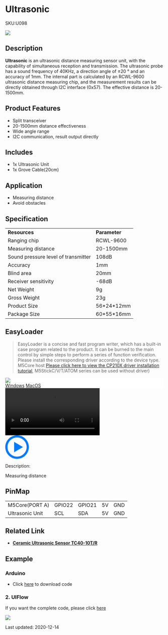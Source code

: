 # Ultrasonic

<el-tag effect="plain">SKU:U098</el-tag>

<div class="product_pic"><img src="assets/img/product_pics/unit/sonic/ultrasonic.webp"></div>

## Description

**Ultrasonic** is an ultrasonic distance measuring sensor unit, with the capability of simultaneous reception and transmission. The ultrasonic probe has a sound frequency of 40KHz, a direction angle of ±20 ° and an accuracy of 1mm. The internal part is calculated by an RCWL-9600 ultrasonic distance measuring chip, and the measurement results can be directly obtained through I2C interface (0x57). The effective distance is 20-1500mm.

## Product Features

- Split transceiver
- 20-1500mm distance effectiveness
- Wide angle range
- I2C communication, result output directly

## Includes

- 1x Ultrasonic Unit
- 1x Grove Cable(20cm)

## Application

- Measuring distance
- Avoid obstacles

## Specification

<table>
   <tr style="font-weight:bold">
      <td>Resources</td>
      <td>Parameter</td>
   </tr>
   <tr>
      <td>Ranging chip</td>
      <td>RCWL-9600</td>
   </tr>
   <tr>
      <td>Measuring distance</td>
      <td>20-1500mm</td>
   </tr>
   <tr>
      <td>Sound pressure level of transmitter</td>
      <td>108dB</td>
   </tr>
   <tr>
      <td>Accuracy</td>
      <td>1mm</td>
   </tr>
      <tr>
      <td>Blind area</td>
      <td>20mm</td>
   </tr>
   <tr>
      <td>Receiver sensitivity</td>
      <td>-68dB</td>
   </tr>
   <tr>
      <td>Net Weight</td>
      <td>9g</td>
   </tr>
   <tr>
      <td>Gross Weight</td>
      <td>23g</td>
   </tr>
   <tr>
      <td>Product Size</td>
      <td>56*24*12mm</td>
   </tr>
   <tr>
      <td>Package Size</td>
      <td>60*55*16mm</td>
   </tr>
 </table>

## EasyLoader

>EasyLoader is a concise and fast program writer, which has a built-in case program related to the product. It can be burned to the main control by simple steps to perform a series of function verification. Please install the corresponding driver according to the device type. M5Core host [Please click here to view the CP210X driver installation tutorial](en/arduino/arduino_development), M5StickC/V/T/ATOM series can be used without driver)

<div class="easyloader-box">
    <div style="background-color:white;">
        <div><img src="https://m5stack.oss-cn-shenzhen.aliyuncs.com/image/easyloader_intro.webp"></div>
        <div class="easyloader-btn">
            <a href="https://m5stack.oss-cn-shenzhen.aliyuncs.com/EasyLoader/Windows/UNIT/For%20M5Core/EasyLoader_UltraSonic_Unit.exe">Windows</a>
            <a href="https://m5stack.oss-cn-shenzhen.aliyuncs.com/EasyLoader/MacOS/UNIT/EasyLoader_Ultrasonic.dmg">MacOS</a>
        </div>
    </div>
    <div>
        <video id="example_video" controls>
            <source src="https://m5stack.oss-cn-shenzhen.aliyuncs.com/video/Product_example_video/Unit/ULTRASONIC.mp4" type="video/mp4">
        </video>
        <div class="easyloader-mask">
        <a>
            <svg id="play-btn" t="1583228776634" class="icon" viewBox="0 0 1024 1024" version="1.1" xmlns="http://www.w3.org/2000/svg" p-id="4152" width="75" height="75"><path d="M512 0C229.216 0 0 229.216 0 512s229.216 512 512 512 512-229.216 512-512S794.784 0 512 0z m0 928C282.24 928 96 741.76 96 512S282.24 96 512 96s416 186.24 416 416-186.24 416-416 416zM384 288l384 224-384 224z" p-id="4153" fill="#007aff"></path></svg></a>
            <p>Description:</p>
            <p>Measuring distance</p>
        </div>
    </div>
</div>

## PinMap

<table>
 <tr><td>M5Core(PORT A)</td><td>GPIO22</td><td>GPIO21</td><td>5V</td><td>GND</td></tr>
 <tr><td>Ultrasonic Unit</td><td>SCL</td><td>SDA</td><td>5V</td><td>GND</td></tr>
</table>

## Related Link

- **[Ceramic Ultrasonic Sensor TC40-10T/R](https://m5stack.oss-cn-shenzhen.aliyuncs.com/resource/docs/datasheet/unit/TC40-10T-R.pdf)**

## Example

### Arduino

- Click [here](https://github.com/m5stack/M5-ProductExampleCodes/tree/master/Unit/ULTRA) to download code

### 2. UIFlow

If you want the complete code, please click [here](https://github.com/m5stack/M5-ProductExampleCodes/tree/master/Unit/ULTRA/UIFlow)

<img src="assets/img/product_pics/unit/sonic/ULTRA.webp">

<el-divider content-position="right">Last updated: 2020-12-14</el-divider>

<script>

   var purchase_link = 'https://m5stack.com/products/ultrasonic-distance-unit-rcwl-9600';

   anchor_search(purchase_link);
   scrollFunc();

</script>
